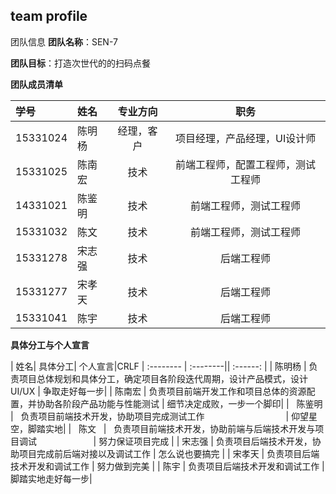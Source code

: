 ## team profile

团队信息
**团队名称**：SEN-7

**团队目标**：打造次世代的的扫码点餐

**团队成员清单**

| 学号       |     姓名  |   专业方向|职务      |
| :-------- | :--------| :------: |:------:|
| 15331024  |   陈明杨  |  经理，客户|项目经理，产品经理，UI设计师|
| 15331025  |   陈南宏  |  技术     |前端工程师，配置工程师，测试工程师|
| 14331021  |   陈鉴明  |  技术     |前端工程师，测试工程师|
| 15331032  |   陈文    |  技术     |前端工程师，测试工程师|
| 15331278  |   宋志强  |  技术     |后端工程师|
| 15331277  |   宋孝天  |  技术     |后端工程师|
| 15331041  |   陈宇    |  技术     |后端工程师|


**具体分工与个人宣言**

| 姓名| 具体分工| 个人宣言|CRLF
| :-------- | :--------|| :------: |
|   陈明杨  |   负责项目总体规划和具体分工，确定项目各阶段迭代周期，设计产品模式，设计UI/UX   | 争取走好每一步|
|   陈南宏  |   负责项目前端开发工作和项目总体的资源配置，并协助各阶段产品功能与性能测试      | 细节决定成败，一步一个脚印|
|   陈鉴明  |   负责项目前端技术开发，协助项目完成测试工作                                  | 仰望星空，脚踏实地|
|   陈文    |   负责项目前端技术开发，协助前端与后端技术开发与项目调试                       | 努力保证项目完成 |
|   宋志强  |   负责项目后端技术开发，协助项目完成前后端对接以及调试工作                     | 怎么说也要搞完 |
|   宋孝天  |   负责项目后端技术开发和调试工作                                             | 努力做到完美   |
|   陈宇    |   负责项目后端技术开发和调试工作                                             | 脚踏实地走好每一步|
